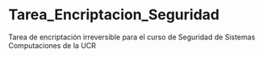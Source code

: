 # Tarea_Encriptacion_Seguridad
Tarea de encriptación irreversible para el curso de Seguridad de Sistemas Computaciones de la UCR

